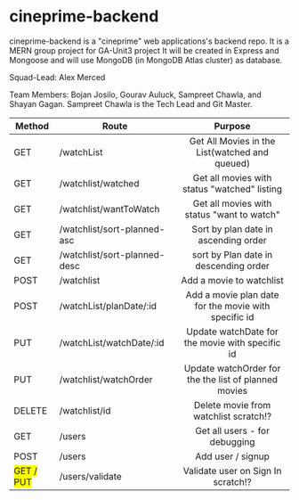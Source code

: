 # cineprime-backend
cineprime-backend is a "cineprime" web applications's backend repo. It is a MERN group project for GA-Unit3 project  It will be created in Express and Mongoose and will use MongoDB (in MongoDB Atlas cluster) as database.

Squad-Lead: Alex Merced

Team Members: Bojan Josilo, Gourav Auluck, Sampreet Chawla, and Shayan Gagan. Sampreet Chawla is the Tech Lead and Git Master.


| Method                                                   | Route                       |                       Purpose                        |
| -------------------------------------------------------- | --------------------------- | :--------------------------------------------------: |
| GET                                                      | /watchList                  |    Get All Movies in the List(watched and queued)    |
| GET                                                      | /watchlist/watched          |     Get all movies with status "watched" listing     |
| GET                                                      | /watchlist/wantToWatch      |      Get all movies with status "want to watch"      |
| GET                                                      | /watchlist/sort-planned-asc  |         Sort by plan date in ascending order         |
| GET                                                      | /watchlist/sort-planned-desc |        sort by Plan date in descending order         |
| POST                                                     | /watchlist                  |               Add a movie to watchlist               |
| POST                                                     | /watchList/planDate/:id     | Add a movie plan date for the movie with specific id |
| PUT                                                      | /watchList/watchDate/:id    |   Update watchDate for the movie with specific id    |
| PUT                                                      | /watchlist/watchOrder       | Update watchOrder for the the list of planned movies |
| DELETE                                                   | /watchlist/id               |        Delete movie from watchlist scratch!?         |
| GET                                                      | /users                      |            Get all users - for debugging             |
| POST                                                     | /users                      |                  Add user / signup                   |
| <span style="background-color: #FFFF00">GET / PUT</span> | /users/validate             |          Validate user on Sign In scratch!?          |






